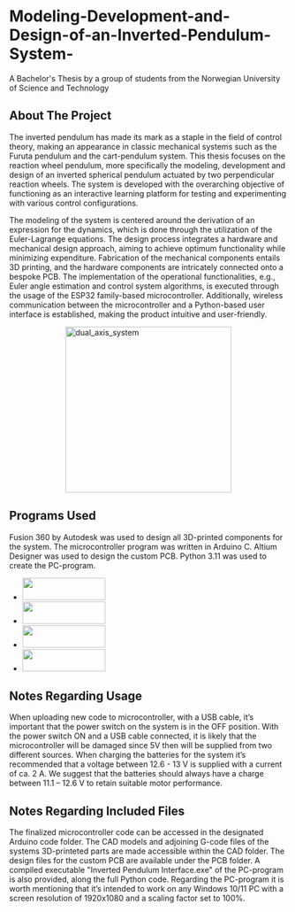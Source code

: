 # Modeling-Development-and-Design-of-an-Inverted-Pendulum-System-
A Bachelor's Thesis by a group of students from the Norwegian University of Science and Technology

## About The Project
The inverted pendulum has made its mark as a staple in the field of control theory, making an appearance in classic mechanical systems such as the Furuta pendulum and the cart-pendulum system. This thesis focuses on the reaction wheel pendulum, more specifically the modeling, development and design of an inverted spherical pendulum actuated by two perpendicular reaction wheels. The system is developed with the overarching objective of functioning as an interactive learning platform for testing and experimenting with various control configurations.

The modeling of the system is centered around the derivation of an expression for the dynamics, which is done through the utilization of the Euler-Lagrange equations. The design process integrates a hardware and mechanical design approach, aiming to achieve optimum functionality while minimizing expenditure. Fabrication of the mechanical components entails 3D printing, and the hardware components are intricately connected onto a bespoke PCB. The implementation of the operational functionalities, e.g., Euler angle estimation and control system algorithms, is executed through the usage of the ESP32 family-based microcontroller. Additionally, wireless communication between the microcontroller and a Python-based user interface is established, making the product intuitive and user-friendly. 



<div style="display: flex; justify-content: center;">
  <img src="https://github.com/Ludvigvart/Modeling-Development-and-Design-of-an-Inverted-Pendulum-System-/assets/97682577/c611afdd-bf9d-439f-9153-e396584b6c3e" alt="dual_axis_system" width="300">
</div>

## Programs Used
Fusion 360 by Autodesk was used to design all 3D-printed components for the system. The microcontroller program was written in Arduino C. Altium Designer was used to design the custom PCB.
Python 3.11 was used to create the PC-program. 
* [<a href="https://www.autodesk.no/products/fusion-360/overview"><img src="https://i0.wp.com/www.autodesk.com/products/fusion-360/blog/wp-content/uploads/2019/06/fusion-logo.png?ssl=1"  width="150" height="40"></a>](https://www.autodesk.no/products/fusion-360/overview)
* [<a href="https://www.arduino.cc/en/software"><img src="https://images.squarespace-cdn.com/content/v1/5f4fc1d00dea6b17b03f63ad/1613610070709-1IF1A6I1W246K9U3NB1P/Screen+Shot+2021-02-17+at+18.00.37.png"  width="150" height="40"></a>](https://www.arduino.cc/en/software)
* [<a href="https://www.altium.com/altium-designer"><img src="https://encrypted-tbn0.gstatic.com/images?q=tbn:ANd9GcSSSeZkUI6PymGaxIRjBVsYQfEBIH03PZB0Vg&usqp=CAU"  width="150" height="40"></a>](https://www.altium.com/altium-designer)
* [<a href="https://www.python.org/"><img src="https://www.python.org/static/community_logos/python-logo-master-v3-TM-flattened.png"  width="150" height="40"></a>](https://www.python.org/)



## Notes Regarding Usage
When uploading new code to microcontroller, with a USB cable, it’s important that the power switch on the system is in the OFF position. With the power switch ON and a USB cable connected, it is likely that the microcontroller will be damaged since 5V then will be supplied from two different sources. 
When charging the batteries for the system it’s recommended that a voltage between 12.6 - 13 V is supplied with a current of ca. 2 A. We suggest that the batteries should always have a charge between 11.1 – 12.6 V to retain suitable motor performance. 

## Notes Regarding Included Files
The finalized microcontroller code can be accessed in the designated Arduino code folder. The CAD models and adjoining G-code files of the systems 3D-printeted parts are made accessible within the CAD folder. The design files for the custom PCB are available under the PCB folder. A compiled executable "Inverted Pendulum Interface.exe" of the PC-program is also provided, along the full Python code. Regarding the PC-program it is worth mentioning that it’s intended to work on any Windows 10/11 PC with a screen resolution of 1920x1080 and a scaling factor set to 100%.  







